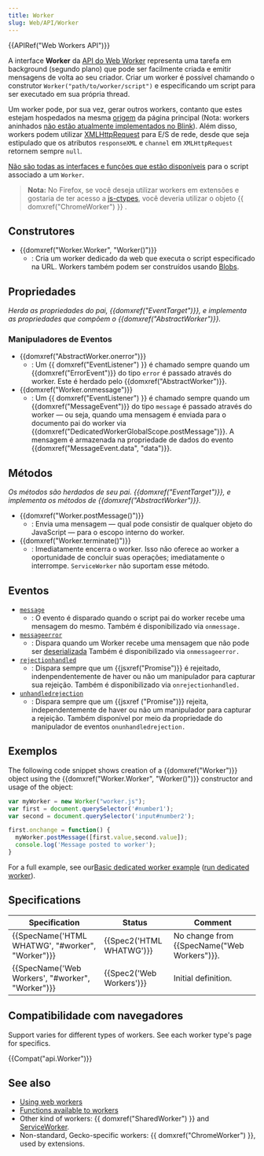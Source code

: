 ```yaml
---
title: Worker
slug: Web/API/Worker
---
```


{{APIRef("Web Workers API")}}

A interface **Worker** da [API do Web Worker](/pt-BR/docs/Web/API/Web_Workers_API) representa uma tarefa em background (segundo plano) que pode ser facilmente criada e emitir mensagens de volta ao seu criador. Criar um worker é possível chamando o construtor `Worker("path/to/worker/script")` e especificando um script para ser executado em sua própria thread.

Um worker pode, por sua vez, gerar outros workers, contanto que estes estejam hospedados na mesma [origem](/pt-BR/docs/Web/Security/Same-origin_policy) da página principal (Nota: workers aninhados [não estão atualmente implementados no Blink](https://groups.google.com/a/chromium.org/forum/#!topic/blink-dev/5R3B4RN4GHU)). Além disso, workers podem utilizar [XMLHttpRequest](/pt-BR/docs/Web/API/XMLHttpRequest) para E/S de rede, desde que seja estipulado que os atributos `responseXML` e `channel` em `XMLHttpRequest` retornem sempre `null`.

[Não são todas as interfaces e funções que estão disponíveis](/En/DOM/Worker/Functions_available_to_workers) para o script associado a um `Worker`.

> **Nota:** No Firefox, se você deseja utilizar workers em extensões e gostaria de ter acesso a [js-ctypes](/pt-BR/js-ctypes), você deveria utilizar o objeto {{ domxref("ChromeWorker") }} .

## Construtores

- {{domxref("Worker.Worker", "Worker()")}}
  - : Cria um worker dedicado da web que executa o script especificado na URL. Workers também podem ser construídos usando [Blobs](/pt-BR/docs/Web/API/Blob).

## Propriedades

_Herda as propriedades do pai, {{domxref("EventTarget")}}, e implementa as propriedades que compõem o {{domxref("AbstractWorker")}}._

### Manipuladores de Eventos

- {{domxref("AbstractWorker.onerror")}}
  - : Um {{ domxref("EventListener") }} é chamado sempre quando um {{domxref("ErrorEvent")}} do tipo `error` é passado através do worker. Este é herdado pelo {{domxref("AbstractWorker")}}.
- {{domxref("Worker.onmessage")}}
  - : Um {{ domxref("EventListener") }} é chamado sempre quando um {{domxref("MessageEvent")}} do tipo `message` é passado através do worker — ou seja, quando uma mensagem é enviada para o documento pai do worker via {{domxref("DedicatedWorkerGlobalScope.postMessage")}}. A mensagem é armazenada na propriedade de dados do evento {{domxref("MessageEvent.data", "data")}}.

## Métodos

_Os métodos são herdados de seu pai. {{domxref("EventTarget")}}, e implementa os métodos de {{domxref("AbstractWorker")}}._

- {{domxref("Worker.postMessage()")}}
  - : Envia uma mensagem — qual pode consistir de qualquer objeto do JavaScript — para o escopo interno do worker.
- {{domxref("Worker.terminate()")}}
  - : Imediatamente encerra o worker. Isso não oferece ao worker a oportunidade de concluir suas operações; imediatamente o interrompe. `ServiceWorker` não suportam esse método.

## Eventos

- [`message`](/pt-BR/docs/Web/API/Worker/message_event)
  - : O evento é disparado quando o script pai do worker recebe uma mensagem do mesmo.
    Também é disponibilizado via `onmessage.`
- [`messageerror`](/pt-BR/docs/Web/API/Worker/messageerror_event)
  - : Dispara quando um Worker recebe uma mensagem que não pode ser [deserializada](/pt-BR/docs/Web/API/Web_Workers_API/Structured_clone_algorithm)
    Também é disponibilizado via `onmessageerror.`
- [`rejectionhandled`](/pt-BR/docs/Web/API/Window/rejectionhandled_event)
  - : Dispara sempre que um {{jsxref("Promise")}} é rejeitado, indenpendentemente de haver ou não um manipulador para capturar sua rejeição.
    Também é disponibilizado via `onrejectionhandled.`
- [`unhandledrejection`](pt-BR/docs/Web/API/Window/unhandledrejection_event)
  - : Dispara sempre que um {{jsxref ("Promise")}} rejeita, independentemente de haver ou não um manipulador para capturar a rejeição. Também disponível por meio da propriedade do manipulador de eventos `onunhandledrejection.`

## Exemplos

The following code snippet shows creation of a {{domxref("Worker")}} object using the {{domxref("Worker.Worker", "Worker()")}} constructor and usage of the object:

```js
var myWorker = new Worker("worker.js");
var first = document.querySelector('#number1');
var second = document.querySelector('input#number2');

first.onchange = function() {
  myWorker.postMessage([first.value,second.value]);
  console.log('Message posted to worker');
}
```

For a full example, see our[Basic dedicated worker example](https://github.com/mdn/simple-web-worker) ([run dedicated worker](http://mdn.github.io/simple-web-worker/)).

## Specifications

| Specification                                                    | Status                           | Comment                                              |
| ---------------------------------------------------------------- | -------------------------------- | ---------------------------------------------------- |
| {{SpecName('HTML WHATWG', "#worker", "Worker")}} | {{Spec2('HTML WHATWG')}} | No change from {{SpecName("Web Workers")}}. |
| {{SpecName('Web Workers', "#worker", "Worker")}} | {{Spec2('Web Workers')}} | Initial definition.                                  |

## Compatibilidade com navegadores

Support varies for different types of workers. See each worker type's page for specifics.

{{Compat("api.Worker")}}

## See also

- [Using web workers](/En/Using_web_workers)
- [Functions available to workers](/En/DOM/Worker/Functions_available_to_workers)
- Other kind of workers: {{ domxref("SharedWorker") }} and [ServiceWorker](/pt-BR/docs/Web/API/ServiceWorker_API).
- Non-standard, Gecko-specific workers: {{ domxref("ChromeWorker") }}, used by extensions.
